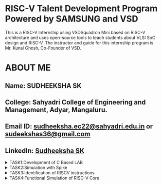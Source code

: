 # RISC-V Talent Development Program Powered by SAMSUNG and VSD
This is a RISC-V Internship using VSDSquadron Mini based  on RISC-V architecture and uses open-source tools to teach students about VLSI SoC design and RISC-V. The instructor and guide for this internship program is Mr. Kunal Ghosh, Co-Founder of VSD.

# ABOUT ME
Name: SUDHEEKSHA SK
-
College: Sahyadri College of Engineering and Management, Adyar, Mangaluru.
-
Email ID: sudheeksha.ec22@sahyadri.edu.in or sudeekshas36@gmail.com
-
LinkedIn: [Sudheeksha SK](https://www.linkedin.com/in/sudeeksha-s-b3a78626a?utm_source=share&utm_campaign=share_via&utm_content=profile&utm_medium=android_app)
-
<details>
<summary>TASK1:Development of C Based LAB</summary>
<img 
src="https://github.com/Sudheeksha-Sahyadri-ECE/samsung-riscv/blob/main/task1/cbased%20lab%20output.png?raw=true" alt="Task Icon"/>
  <img
src="https://github.com/Sudheeksha-Sahyadri-ECE/samsung-riscv/blob/main/task1/cbased%20lab%20program.png?raw=true" alt="Task Icon"/>
<img
src="https://github.com/Sudheeksha-Sahyadri-ECE/samsung-riscv/blob/main/task1/leafpad%20installation.png?raw=true3" alt="Task Icon"/>
<img
src="https://github.com/Sudheeksha-Sahyadri-ECE/samsung-riscv/blob/main/task1/riscv%20based%20lab%20output(O1).png?raw=true" alt="Task Icon"/>
<img
src="https://github.com/Sudheeksha-Sahyadri-ECE/samsung-riscv/blob/main/task1/riscv%20based%20lab%20output(Ofast).png?raw=true" alt="Task Icon"/>
<img
src="https://github.com/Sudheeksha-Sahyadri-ECE/samsung-riscv/blob/main/task1/riscv%20based%20lab%20output.png?raw=true" alt="Task Icon"/>
<img
src="https://github.com/Sudheeksha-Sahyadri-ECE/samsung-riscv/blob/main/task1/riscv%20based%20lab.png?raw=true" alt="Task Icon"/>

</details>
<details>
<summary>TASK2:Simulation with Spike</summary>
<img 
src="https://github.com/Sudheeksha-Sahyadri-ECE/samsung-riscv/blob/main/task2/debugging%2001.png?raw=true" alt="Task Icon"/>
  <img
src="https://github.com/Sudheeksha-Sahyadri-ECE/samsung-riscv/blob/main/task2/debugging%20Ofast.png?raw=true" alt="Task Icon"/>
<img
src="https://github.com/Sudheeksha-Sahyadri-ECE/samsung-riscv/blob/main/task2/objdump%20O1.png?raw=true" alt="Task Icon"/>
<img
src="https://github.com/Sudheeksha-Sahyadri-ECE/samsung-riscv/blob/main/task2/objdump%20Ofast.png?raw=true" alt="Task Icon"/>
<img
src="https://github.com/Sudheeksha-Sahyadri-ECE/samsung-riscv/blob/main/task2/program%20for%20task2(prod%20of%201%20to%205).png?raw=true" alt="Task Icon"/>
</details>

<details>
<summary>TASK3:Identification of RISCV instructions</summary>
  <img
src="https://github.com/Sudheeksha-Sahyadri-ECE/samsung-riscv/blob/main/task%203/ofast%20objdump.png?raw=true" alt="Task Icon"/>
<summary># RISC-V Assembly Instructions Breakdown

## **1. `lui a0, 0x21`**  
**Opcode (U-Type):** `0110111`  
**Registers:** `rd = a0 (00101)`  
**Immediate:** `0x21 (0000000000100001)`  

| imm[31:12]  | rd (`a0`) | opcode  |
|-------------|---------|---------|
| 0000000000100001 | 00101 | 0110111 |

---

## **2. `addi sp, sp, -16`**  
**Opcode (I-Type):** `0010011`  
**Registers:** `rs1 = sp (00010)`, `rd = sp (00010)`  
**Immediate:** `-16 (1111111110000)`  

| imm[11:0] | rs1 (`sp`) | funct3 | rd (`sp`) | opcode  |
|-----------|-----------|--------|---------|---------|
| 111111111000 | 00010 | 000 | 00010 | 0010011 |

---

## **3. `li a1, 120`**  
**Opcode (I-Type):** `0010011`  
**Registers:** `rs1 = zero (00000)`, `rd = a1 (00110)`  
**Immediate:** `120 (0000001111000)`  

| imm[11:0] | rs1 (`zero`) | funct3 | rd (`a1`) | opcode  |
|-----------|-----------|--------|---------|---------|
| 0000001111000 | 00000 | 000 | 00110 | 0010011 |

---

## **4. `sd ra, 8(sp)`**  
**Opcode (S-Type):** `0100111`  
**Registers:** `rs1 = sp (00010)`, `rs2 = ra (00001)`  
**Immediate:** `8 (split as imm[11:5] = 0000000, imm[4:0] = 01000)`  

| imm[11:5] | rs2 (`ra`) | rs1 (`sp`) | funct3 | imm[4:0] | opcode  |
|-----------|-----------|-----------|--------|---------|---------|
| 0000000 | 00001 | 00010 | 011 | 01000 | 0100111 |

---

## **5. `jal ra, 10404`**  
**Opcode (J-Type):** `1101111`  
**Registers:** `rd = ra (00001)`  
**Immediate:** `10404 (split as imm[20] = 0, imm[19:12] = 00101000, imm[11] = 0, imm[10:1] = 0100000000)`  

| imm[20] | imm[10:1] | imm[11] | imm[19:12] | rd (`ra`) | opcode  |
|---------|-----------|--------|-----------|---------|---------|
| 0 | 0100000000 | 0 | 00101000 | 00001 | 1101111 |

---

## **6. `ld ra, 8(sp)`**  
**Opcode (I-Type):** `0000011`  
**Registers:** `rs1 = sp (00010)`, `rd = ra (00001)`  
**Immediate:** `8 (0000000001000)`  

| imm[11:0] | rs1 (`sp`) | funct3 | rd (`ra`) | opcode  |
|-----------|-----------|--------|---------|---------|
| 0000000001000 | 00010 | 011 | 00001 | 0000011 |

---

## **7. `auipc a5, 0xffff0`**  
**Opcode (U-Type):** `0010111`  
**Registers:** `rd = a5 (01111)`  
**Immediate:** `0xffff0 (1111111111110000)`  

| imm[31:12] | rd (`a5`) | opcode  |
|------------|---------|---------|
| 1111111111110000 | 01111 | 0010111 |

---

## **8. `ori s1, s1, 1`**  
**Opcode (I-Type):** `0010011`  
**Registers:** `rs1 = s1 (10001)`, `rd = s1 (10001)`  
**Immediate:** `1 (0000000000001)`  

| imm[11:0] | rs1 (`s1`) | funct3 | rd (`s1`) | opcode  |
|-----------|-----------|--------|---------|---------|
| 0000000000001 | 10001 | 110 | 10001 | 0010011 |

---

## **9. `sext.w s1, s1`** 
**Opcode (I-Type):** `0011011`  
**Registers:** `rs1 = s1 (10001)`, `rd = s1 (10001)`  
**Immediate:** `0 (0000000000000)`  

| imm[11:0] | rs1 (`s1`) | funct3 | rd (`s1`) | opcode  |
|-----------|-----------|--------|---------|---------|
| 000000000000 | 10001 | 000 | 10001 | 0011011 |

---

## **10. `andi a3, s1, 1024`**  
**Opcode (I-Type):** `0010011`  
**Registers:** `rs1 = s1 (10001)`, `rd = a3 (00011)`  
**Immediate:** `1024 (000001000000)`  

| imm[11:0] | rs1 (`s1`) | funct3 | rd (`a3`) | opcode  |
|-----------|-----------|--------|---------|---------|
| 000001000000 | 10001 | 111 | 00011 | 0010011 |


---

## **11. `lw a0, 0(sp)`**  
**Opcode (I-Type):** `0000011`  
**Registers:** `rs1 = sp (00010)`, `rd = a0 (00101)`  
**Immediate:** `0 (000000000000)`  

| imm[11:0] | rs1 (`sp`) | funct3 | rd (`a0`) | opcode  |
|-----------|-----------|--------|---------|---------|
| 000000000000 | 00010 | 010 | 00101 | 0000011 |

---

## **12. `add a5, a4, a5`**  
**Opcode (R-Type):** `0110011`  
**Registers:** `rs1 = a4 (00100)`, `rs2 = a5 (01111)`, `rd = a5 (01111)`  

| funct7 | rs2 (`a5`) | rs1 (`a4`) | funct3 | rd (`a5`) | opcode  |
|--------|-----------|-----------|--------|---------|---------|
| 0000000 | 01111 | 00100 | 000 | 01111 | 0110011 |

---

## **13. `jalr zero`**  
**Opcode (I-Type):** `1100111`  
**Registers:** `rs1 = zero (00000)`, `rd = zero (00000)`  
**Immediate:** `0 (000000000000)`  

| imm[11:0] | rs1 (`zero`) | funct3 | rd (`zero`) | opcode  |
|-----------|-----------|--------|---------|---------|
| 000000000000 | 00000 | 000 | 00000 | 1100111 |

---

## **14. `srai a3, a3, 0x3f`**  
**Opcode (I-Type):** `0010011`  
**Registers:** `rs1 = a3 (00011)`, `rd = a3 (00011)`  
**Immediate:** `0x3f (0111111)`  

| funct7 | shamt (`0x3f`) | rs1 (`a3`) | funct3 | rd (`a3`) | opcode  |
|--------|--------------|-----------|--------|---------|---------|
| 0100000 | 011111 | 00011 | 101 | 00011 | 0010011 |

---

## **15. `not a3, s0`**  
**Opcode (I-Type):** `0010011`  
**Registers:** `rs1 = s0 (01000)`, `rd = a3 (00011)`  
**Immediate:** `-1 (111111111111)`  

| imm[11:0] | rs1 (`s0`) | funct3 | rd (`a3`) | opcode  |
|-----------|-----------|--------|---------|---------|
| 111111111111 | 01000 | 100 | 00011 | 0010011 |

---
## **16. `sub a2, a2, a0`**  
**Opcode (R-Type):** `0110011`  
**Registers:** `rs1 = a0 (00101)`, `rs2 = a2 (00110)`, `rd = a2 (00110)`  

| funct7 | rs2 (`a0`) | rs1 (`a2`) | funct3 | rd (`a2`) | opcode  |
|--------|-----------|-----------|--------|---------|---------|
| 0100000 | 00101 | 00110 | 000 | 00110 | 0110011 |
</details>
<details>
<summary>TASK4:Functional Simulation of RISC-V Core</summary>
</summary>
<br>
Steps to perform functional simulation of RISCV

1. Download Files:
Download the code from the reference github repo.

2. Set Up Simulation Environment:
Install iverlog using commands:

        sudo apt install iverilog
        sudo apt install gtkwave

3. To run and simulate the verilog code, enter the following command:

        iverilog -o iiitb_rv32i iiitb_rv32i.v iiitb_rv32i_tb.v
        ./iiitb_rv32i

4. To see the simulation waveform in GTKWave, enter the following command:

        gtkwave iiitb_rv32i.vcd

32-bits instruction used in the code:

![Instructions](<TASK4/instructions.png>)

Analysing the Output Waveform of various instructions that we have covered in this task.

1. ADD R6,R1,R2

![ADD R6,R1,R2](<https://github.com/Sudheeksha-Sahyadri-ECE/samsung-riscv/blob/main/task%204/add.png?raw=true>)

  32 bit instruction:32'h02208300

2. SUB R7,R1,R2

![SUB R7,R1,R2](<TASK4/sub1.png>)

32 bit instruction:32'h02209380

3. And R8,R1,R3

![And R8,R1,R3](<TASK4/and.png>)

32 bit instruction:32'h0230a400

4. OR R9,R2,R5

![OR R9,R2,R5](<TASK4/or.png>)

32 bit instruction:32'h02513480

5. XOR R10,R1,R4

![XOR R10,R1,R4](<TASK4/xor.png>)

32 bit instruction:32'h0240c500

6. SLT R11,R2,R4

![SLT R11,R2,R4](<TASK4/slt.png>)

32 bit instruction:32'h02415580

7. ADDI R12,R4,5

![ADDI R12,R4,5](<TASK4/addi.png>)

32 bit instruction:32'h00520600

8. BEQ R0,R0,15

![BEQ R0,R0,15](<TASK4/beq.png>)

32 bit instruction:32'h00f00002

</details>
